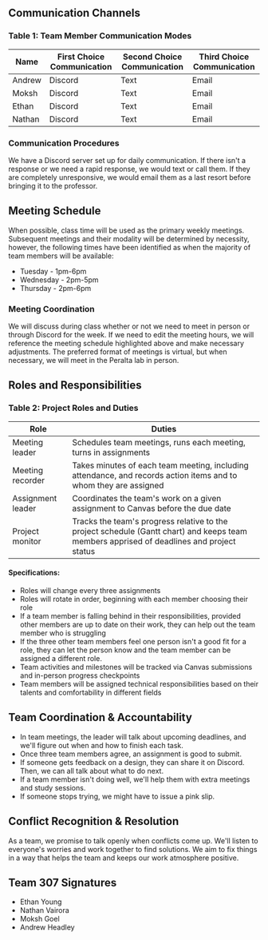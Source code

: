 ## Communication Channels

### Table 1: Team Member Communication Modes

| Name   | First Choice Communication | Second Choice Communication | Third Choice Communication |
|--------|-----------------------------|------------------------------|-----------------------------|
| Andrew | Discord                     | Text                         | Email                       |
| Moksh  | Discord                     | Text                         | Email                       |
| Ethan  | Discord                     | Text                         | Email                       |
| Nathan | Discord                     | Text                         | Email                       |

### Communication Procedures

We have a Discord server set up for daily communication. If there isn't a response or we need a rapid response, we would text or call them. If they are completely unresponsive, we would email them as a last resort before bringing it to the professor.

## Meeting Schedule

When possible, class time will be used as the primary weekly meetings. Subsequent meetings and their modality will be determined by necessity, however, the following times have been identified as when the majority of team members will be available:

- Tuesday - 1pm-6pm
- Wednesday - 2pm-5pm
- Thursday - 2pm-6pm

### Meeting Coordination

We will discuss during class whether or not we need to meet in person or through Discord for the week. If we need to edit the meeting hours, we will reference the meeting schedule highlighted above and make necessary adjustments. The preferred format of meetings is virtual, but when necessary, we will meet in the Peralta lab in person.

## Roles and Responsibilities

### Table 2: Project Roles and Duties

| Role            | Duties                                                                                                           |
|-----------------|------------------------------------------------------------------------------------------------------------------|
| Meeting leader  | Schedules team meetings, runs each meeting, turns in assignments                                                  |
| Meeting recorder| Takes minutes of each team meeting, including attendance, and records action items and to whom they are assigned   |
| Assignment leader | Coordinates the team's work on a given assignment to Canvas before the due date                                  |
| Project monitor | Tracks the team's progress relative to the project schedule (Gantt chart) and keeps team members apprised of deadlines and project status |

#### Specifications:
- Roles will change every three assignments
- Roles will rotate in order, beginning with each member choosing their role
- If a team member is falling behind in their responsibilities, provided other members are up to date on their work, they can help out the team member who is struggling
- If the three other team members feel one person isn't a good fit for a role, they can let the person know and the team member can be assigned a different role.
- Team activities and milestones will be tracked via Canvas submissions and in-person progress checkpoints
- Team members will be assigned technical responsibilities based on their talents and comfortability in different fields

## Team Coordination & Accountability

- In team meetings, the leader will talk about upcoming deadlines, and we'll figure out when and how to finish each task.
- Once three team members agree, an assignment is good to submit.
- If someone gets feedback on a design, they can share it on Discord. Then, we can all talk about what to do next.
- If a team member isn't doing well, we'll help them with extra meetings and study sessions.
- If someone stops trying, we might have to issue a pink slip.

## Conflict Recognition & Resolution

As a team, we promise to talk openly when conflicts come up. We'll listen to everyone's worries and work together to find solutions. We aim to fix things in a way that helps the team and keeps our work atmosphere positive.

## Team 307 Signatures
- Ethan Young
- Nathan Vairora
- Moksh Goel
- Andrew Headley
